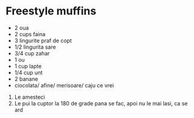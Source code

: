 --- 
--- 
# Freestyle muffins

- 2 oua
- 2 cups faina
- 3 lingurite praf de copt
- 1/2 lingurita sare
- 3/4 cup zahar
- 1 ou
- 1 cup lapte
- 1/4 cup unt
- 2 banane
- ciocolata/ afine/ merisoare/ caju ce vrei

1. Le amesteci
2. Le pui la cuptor la 180 de grade pana se fac, apoi nu le mai lasi, ca se ard


